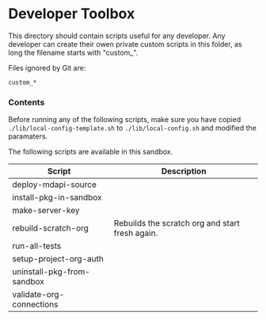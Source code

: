 # Developer Toolbox

This directory should contain scripts useful for any developer. Any developer can create their owen private custom scripts in this folder, as long the filename starts with "custom_".


Files ignored by Git are:
```
custom_*
```

### Contents

Before running any of the following scripts, make sure you have copied `./lib/local-config-template.sh` to `./lib/local-config.sh` and modified the paramaters. 

The following scripts are available in this sandbox.

| Script | Description |
|--- |--- |
|deploy-mdapi-source | |
|install-pkg-in-sandbox | |
|make-server-key | |
| rebuild-scratch-org | Rebuilds the scratch org and start fresh again. |
| run-all-tests | |
| setup-project-org-auth | |
| uninstall-pkg-from-sandbox | |
| validate-org-connections | |

